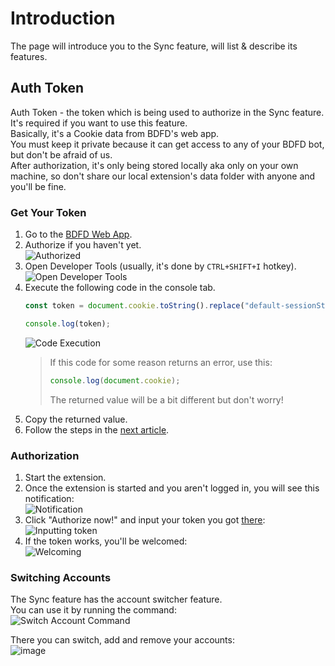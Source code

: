 # Introduction

The page will introduce you to the Sync feature, will list & describe its features.

## Auth Token

Auth Token - the token which is being used to authorize in the Sync feature. It's required if you want to use this feature.\
Basically, it's a Cookie data from BDFD's web app.\
You must keep it private because it can get access to any of your BDFD bot, but don't be afraid of us.\
After authorization, it's only being stored locally aka only on your own machine, so don't share our local extension's data folder with anyone and you'll be fine.

### Get Your Token

1. Go to the [BDFD Web App](https://botdesignerdiscord.com/app/home).
2. Authorize if you haven't yet.\
    ![Authorized](https://user-images.githubusercontent.com/70456337/223182336-bd6d4d4a-ac27-46e4-a130-c42c8f6f804b.png)
3. Open Developer Tools (usually, it's done by `CTRL+SHIFT+I` hotkey).\
    ![Open Developer Tools](https://user-images.githubusercontent.com/70456337/223182470-ca3883f6-7aa5-42dc-b09c-1da34f6bb081.png)
4. Execute the following code in the console tab.
    ```js
    const token = document.cookie.toString().replace("default-sessionStore=", "");

    console.log(token);
    ```
    ![Code Execution](https://user-images.githubusercontent.com/70456337/223182621-4eb12b08-e5f5-4614-889a-33ee09248357.png)
    > If this code for some reason returns an error, use this:
    > 
    > ```js
    > console.log(document.cookie);
    > ```
    > 
    > The returned value will be a bit different but don't worry!
6. Copy the returned value.
7. Follow the steps in the [next article](#authorization).

### Authorization

1. Start the extension.
2. Once the extension is started and you aren't logged in, you will see this notification:\
   ![Notification](https://github.com/Synthexia/bdfd-extension/assets/70456337/54f8e252-7ed4-4339-aa01-f96021fbf4f5)
3. Click "Authorize now!" and input your token you got [there](#get-your-token):\
   ![Inputting token](https://github.com/Synthexia/bdfd-extension/assets/70456337/27c138ed-7a78-412a-865c-a8661b7016d1)
4. If the token works, you'll be welcomed:\
   ![Welcoming](https://github.com/Synthexia/bdfd-extension/assets/70456337/c52b6feb-384b-4f11-8e9f-378275b46b6e)

### Switching Accounts

The Sync feature has the account switcher feature.\
You can use it by running the command:\
![Switch Account Command](https://github.com/Synthexia/bdfd-extension/assets/70456337/15a2aeed-e80e-455c-bb32-612980ab5a92)

There you can switch, add and remove your accounts:\
![image](https://github.com/Synthexia/bdfd-extension/assets/70456337/ab15689f-4d64-41a7-875c-6efc73c9c62d)





